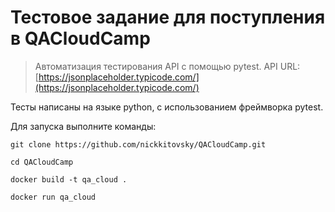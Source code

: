 # Тестовое задание для поступления в QACloudCamp
>Автоматизация тестирования API с помощью pytest. API URL: [https://jsonplaceholder.typicode.com/](https://jsonplaceholder.typicode.com/)

Тесты написаны на языке python, с использованием фреймворка pytest.

Для запуска выполните команды:

`git clone https://github.com/nickkitovsky/QACloudCamp.git`

`cd QACloudCamp`

`docker build -t qa_cloud .`

`docker run qa_cloud`
